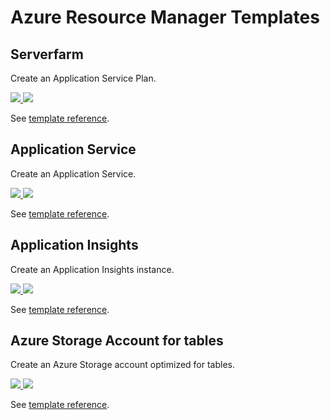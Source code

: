 # Azure Resource Manager Templates

## Serverfarm

Create an Application Service Plan.

<a href="https://portal.azure.com/#create/Microsoft.Template/uri/https%3A%2F%2Fraw.githubusercontent.com%2FLateral-Pathfinder%2Farm-templates%2Fmaster%2Ftemplates%2FMicrosoft.Web.serverfarms.json" target="_blank">
    <img src="http://azuredeploy.net/deploybutton.png"/>
</a>
<a href="http://armviz.io/#/?load=https%3A%2F%2Fraw.githubusercontent.com%2FLateral-Pathfinder%2Farm-templates%2Fmaster%2Ftemplates%2FMicrosoft.Web.serverfarms.json" target="_blank">
    <img src="http://armviz.io/visualizebutton.png"/>
</a>

See [template reference](https://docs.microsoft.com/en-us/azure/templates/microsoft.web/serverfarms).

## Application Service

Create an Application Service.

<a href="https://portal.azure.com/#create/Microsoft.Template/uri/https%3A%2F%2Fraw.githubusercontent.com%2FLateral-Pathfinder%2Farm-templates%2Fmaster%2Ftemplates%2FMicrosoft.Web.sites.json" target="_blank">
    <img src="http://azuredeploy.net/deploybutton.png"/>
</a>
<a href="http://armviz.io/#/?load=https%3A%2F%2Fraw.githubusercontent.com%2FLateral-Pathfinder%2Farm-templates%2Fmaster%2Ftemplates%2FMicrosoft.Web.sites.json" target="_blank">
    <img src="http://armviz.io/visualizebutton.png"/>
</a>

See [template reference](https://docs.microsoft.com/en-us/azure/templates/microsoft.web/sites).

## Application Insights

Create an Application Insights instance.  

<a href="https://portal.azure.com/#create/Microsoft.Template/uri/https%3A%2F%2Fraw.githubusercontent.com%2FLateral-Pathfinder%2Farm-templates%2Fmaster%2Ftemplates%2FMicrosoft.Insights.Components.json" target="_blank">
    <img src="http://azuredeploy.net/deploybutton.png"/>
</a>
<a href="http://armviz.io/#/?load=https%3A%2F%2Fraw.githubusercontent.com%2FLateral-Pathfinder%2Farm-templates%2Fmaster%2Ftemplates%2FMicrosoft.Insights.Components.json" target="_blank">
    <img src="http://armviz.io/visualizebutton.png"/>
</a>

See [template reference](https://docs.microsoft.com/en-us/azure/templates/microsoft.insights/components).  

## Azure Storage Account for tables

Create an Azure Storage account optimized for tables.  

<a href="https://portal.azure.com/#create/Microsoft.Template/uri/https%3A%2F%2Fraw.githubusercontent.com%2FLateral-Pathfinder%2Farm-templates%2Fmaster%2Ftemplates%2FMicrosoft.Storage.storageAccounts.tables.json" target="_blank">
    <img src="http://azuredeploy.net/deploybutton.png"/>
</a>
<a href="http://armviz.io/#/?load=https%3A%2F%2Fraw.githubusercontent.com%2FLateral-Pathfinder%2Farm-templates%2Fmaster%2Ftemplates%2FMicrosoft.Storage.storageAccounts.tables.json" target="_blank">
    <img src="http://armviz.io/visualizebutton.png"/>
</a>

See [template reference](https://docs.microsoft.com/en-us/azure/templates/microsoft.storage/storageaccounts).  